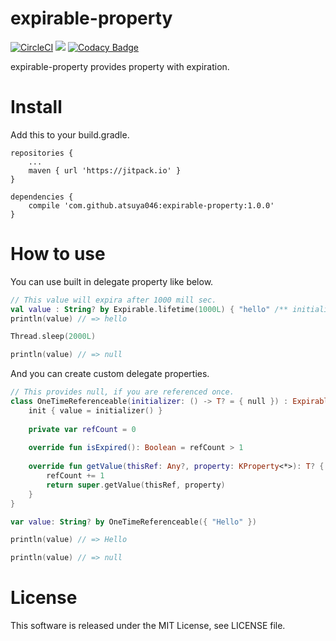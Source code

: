 # expirable-property

[![CircleCI](https://circleci.com/gh/atsuya046/expirable-property.svg?style=svg)](https://circleci.com/gh/atsuya046/expirable-property) [![](https://jitpack.io/v/atsuya046/expirable-property.svg)](https://jitpack.io/#atsuya046/expirable-property) [![Codacy Badge](https://api.codacy.com/project/badge/Grade/4a92b4d31426402faeab3e08fa8fb247)](https://www.codacy.com/app/atsuya046/expirable-property?utm_source=github.com&amp;utm_medium=referral&amp;utm_content=atsuya046/expirable-property&amp;utm_campaign=Badge_Grade)

expirable-property provides property with expiration.

# Install

Add this to your build.gradle.

```
repositories {
    ...
    maven { url 'https://jitpack.io' }
}

dependencies {
    compile 'com.github.atsuya046:expirable-property:1.0.0'
}
```

# How to use

You can use built in delegate property like below.
```kotlin
// This value will expira after 1000 mill sec.
val value : String? by Expirable.lifetime(1000L) { "hello" /** initializer **/ }
println(value) // => hello

Thread.sleep(2000L)

println(value) // => null

```

And you can create custom delegate properties.
```kotlin
// This provides null, if you are referenced once.
class OneTimeReferenceable(initializer: () -> T? = { null }) : Expirable<T>() {
    init { value = initializer() }
    
    private var refCount = 0
    
    override fun isExpired(): Boolean = refCount > 1
    
    override fun getValue(thisRef: Any?, property: KProperty<*>): T? {
        refCount += 1
        return super.getValue(thisRef, property)
    }
}

var value: String? by OneTimeReferenceable({ "Hello" })

println(value) // => Hello

println(value) // => null
```

# License

This software is released under the MIT License, see LICENSE file.